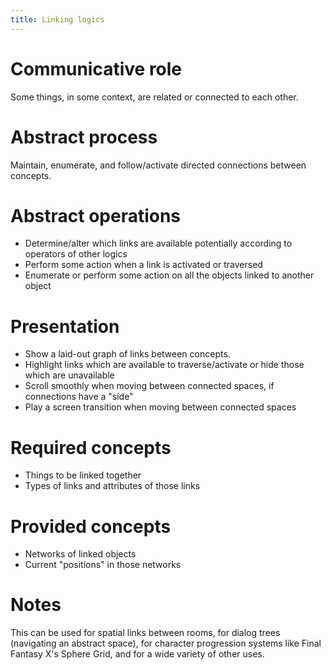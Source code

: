 ```yaml
---
title: Linking logics 
---
```


# Communicative role

Some things, in some context, are related or connected to each other.

# Abstract process

Maintain, enumerate, and follow/activate directed connections between concepts.

# Abstract operations

* Determine/alter which links are available potentially according to operators of other logics
* Perform some action when a link is activated or traversed
* Enumerate or perform some action on all the objects linked to another object

# Presentation

* Show a laid-out graph of links between concepts.
* Highlight links which are available to traverse/activate or hide those which are unavailable
* Scroll smoothly when moving between connected spaces, if connections have a "side"
* Play a screen transition when moving between connected spaces

# Required concepts

* Things to be linked together
* Types of links and attributes of those links

# Provided concepts

* Networks of linked objects
* Current "positions" in those networks

# Notes

This can be used for spatial links between rooms, for dialog trees (navigating an abstract space), for character progression systems like Final Fantasy X's Sphere Grid, and for a wide variety of other uses. 

